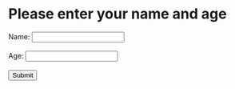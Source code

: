 <!DOCTYPE html>
<html>
  <head>
    <meta charset="UTF-8">
    <title>Name and Age Form</title>
  </head>
  <body>
    <h1>Please enter your name and age</h1>
    <form>
      <label for="name">Name:</label>
      <input type="text" id="name" name="name"><br><br>
      <label for="age">Age:</label>
      <input type="number" id="age" name="age"><br><br>
      <input type="submit" value="Submit">
    </form>
  </body>
</html>
